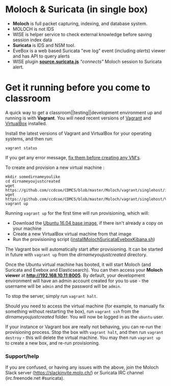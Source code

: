 # Moloch & Suricata (in single box)

* **Moloch** is full packet capturing, indexing, and database system.
* MOLOCH is not IDS
* WISE is helper service to check external knowledge before saving session index data
* **Suricata** is IDS and NSM tool.
*  EveBox is a web based Suricata "eve log" event (including *alerts*) viewer and has API to query alerts
* WISE plugin **[source.suricata.js](source.suricata.js)** *"connects"* Moloch session to Suricata alert.

# Get it running before you come to classroom

A quick way to get a classroom||testing||development environment up and running is with **Vagrant**. You will need recent versions of [Vagrant](https://www.vagrantup.com/) and [VirtualBox](https://www.virtualbox.org/) installed.

Install the latest versions of Vagrant and VirtualBox for your operating systems, and then run:

    vagrant status

If you get any error message, [fix them before creating any VM's](https://www.vagrantup.com/docs/virtualbox/common-issues.html).


To create and provision a new virtual machine :

    mkdir somedirnameyoulike
    cd dirnameyoujustcreated
    wget https://github.com/ccdcoe/CDMCS/blob/master/Moloch/vagrant/singlehost/installMolochSuricataEveboxKibana.sh
    wget https://github.com/ccdcoe/CDMCS/blob/master/Moloch/vagrant/singlehost/Vagrantfile
    vagrant up


Running `vagrant up` for the first time will run provisioning, which will:
- Download the [Ubuntu 16.04 base image](https://atlas.hashicorp.com/ubuntu/boxes/xenial64), if there isn't already a copy on your machine
- Create a new VirtualBox virtual machine from that image
- Run the provisioning script ([installMolochSuricataEveboxKibana.sh](installMolochSuricataEveboxKibana.sh))

The Vagrant box will automatically start after provisioning. It can be started in future with `vagrant up` from the *dirnameyoujustcreated* directory.

Once the Ubuntu virtual machine has booted, it will start Moloch (and Suricata and Evebox and Elasticsearch). You can then access your **Moloch viewer** at **http://192.168.10.11:8005**. By default, your development environment will have an admin account created for you to use - the username will be `admin` and the password will be `admin`.

To stop the server, simply run `vagrant halt`.

Should you need to access the virtual machine (for example, to manually fix something without restarting the box), run `vagrant ssh` from the *dirnameyoujustcreated* folder. You will now be logged in as the `ubuntu` user.

If your instance or Vagrant box are really not behaving, you can re-run the provisioning process. Stop the box with `vagrant halt`, and then run `vagrant destroy` - this will delete the virtual machine. You may then run `vagrant up` to create a new box, and re-run provisioning.

### Support/help

If you are confused, or having any issues with the above, join the Moloch Slack server (https://slackinvite.molo.ch/) or Suricata IRC channel (irc.freenode.net #suricata).

